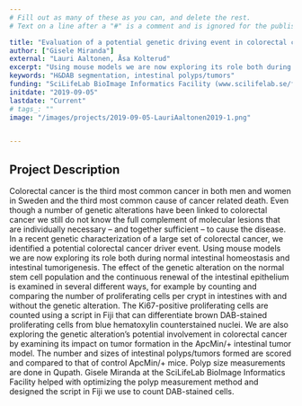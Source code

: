 ```yaml
---
# Fill out as many of these as you can, and delete the rest.
# Text on a line after a "#" is a comment and is ignored for the published page.

title: "Evaluation of a potential genetic driving event in colorectal cancer"
author: ["Gisele Miranda"]
external: "Lauri Aaltonen, Åsa Kolterud"
excerpt: "Using mouse models we are now exploring its role both during normal intestinal homeostasis and intestinal tumorigenesis"
keywords: "H&DAB segmentation, intestinal polyps/tumors"
funding: "SciLifeLab BioImage Informatics Facility (www.scilifelab.se/facilities/bioimage-informatics)"
initdate: "2019-09-05"
lastdate: "Current"
# tags_: ""
image: "/images/projects/2019-09-05-LauriAaltonen2019-1.png"


---
```


## Project Description
Colorectal cancer is the third most common cancer in both men and women in Sweden and the third most common cause of cancer related death. Even though a number of genetic alterations have been linked to colorectal cancer we still do not know the full complement of molecular lesions that are individually necessary – and together sufficient – to cause the disease.  In a recent genetic characterization of a large set of colorectal cancer, we identified a potential colorectal cancer driver event. Using mouse models we are now exploring its role both during normal intestinal homeostasis and intestinal tumorigenesis. The effect of the genetic alteration on the normal stem cell population and the continuous renewal of the intestinal epithelium is examined in several different ways, for example by counting and comparing the number of proliferating cells per crypt in intestines with and without the genetic alteration. The Ki67-positive proliferating cells are counted using a script in Fiji that can differentiate brown DAB-stained proliferating cells from blue hematoxylin counterstained nuclei. We are also exploring the genetic alteration’s potential involvement in colorectal cancer by examining its impact on tumor formation in the ApcMin/+ intestinal tumor model. The number and sizes of intestinal polyps/tumors formed are scored and compared to that of control ApcMin/+ mice. Polyp size measurements are done in Qupath. Gisele Miranda at the SciLifeLab BioImage Informatics Facility helped with optimizing the polyp measurement method and designed the script in Fiji we use to count DAB-stained cells. 


